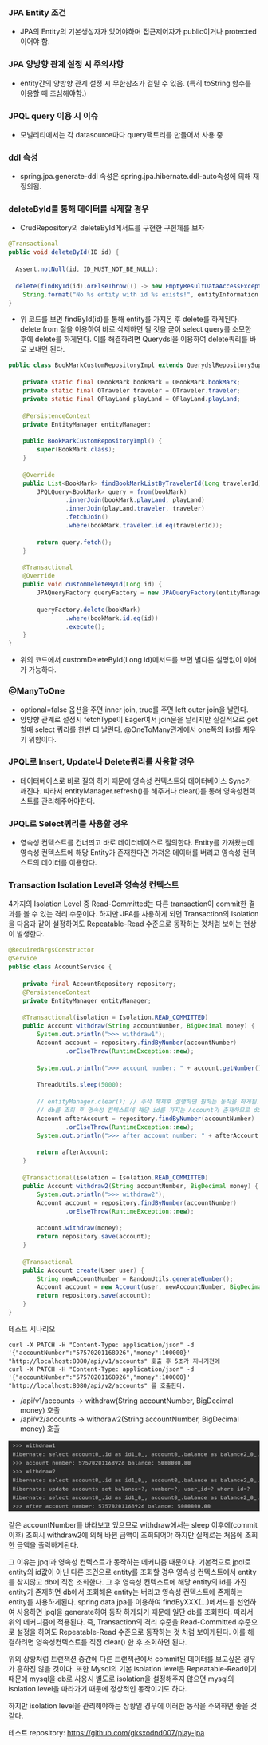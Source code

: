 ### JPA Entity 조건
- JPA의 Entity의 기본생성자가 있어야하며 접근제어자가 public이거나 protected이어야 함.

### JPA 양방향 관계 설정 시 주의사항
- entity간의 양방향 관계 설정 시 무한참조가 걸릴 수 있음. (특히 toString 함수를 이용할 때 조심해야함.)

### JPQL query 이용 시 이슈
- 모빌리티에서는 각 datasource마다 query팩토리를 만들어서 사용 중

### ddl 속성
- spring.jpa.generate-ddl 속성은 spring.jpa.hibernate.ddl-auto속성에 의해 재정의됨.

### deleteById를 통해 데이터를 삭제할 경우
- CrudRepository의 deleteById메서드를 구현한 구현체를 보자
```java
@Transactional
public void deleteById(ID id) {

  Assert.notNull(id, ID_MUST_NOT_BE_NULL);

  delete(findById(id).orElseThrow(() -> new EmptyResultDataAccessException(
    String.format("No %s entity with id %s exists!", entityInformation.getJavaType(), id), 1)));
}
```
- 위 코드를 보면 findById(id)를 통해 entity를 가져온 후 delete를 하게된다. delete from 절을 이용하여 바로 삭제하면 될 것을 굳이 select query를 소모한 후에 delete를 하게된다. 이를 해결하려면 Querydsl을 이용하여 delete쿼리를 바로 보내면 된다.
```java
public class BookMarkCustomRepositoryImpl extends QuerydslRepositorySupport implements BookMarkCustomRepository {

    private static final QBookMark bookMark = QBookMark.bookMark;
    private static final QTraveler traveler = QTraveler.traveler;
    private static final QPlayLand playLand = QPlayLand.playLand;

    @PersistenceContext
    private EntityManager entityManager;

    public BookMarkCustomRepositoryImpl() {
        super(BookMark.class);
    }

    @Override
    public List<BookMark> findBookMarkListByTravelerId(Long travelerId) {
        JPQLQuery<BookMark> query = from(bookMark)
                .innerJoin(bookMark.playLand, playLand)
                .innerJoin(playLand.traveler, traveler)
                .fetchJoin()
                .where(bookMark.traveler.id.eq(travelerId));

        return query.fetch();
    }

    @Transactional
    @Override
    public void customDeleteById(Long id) {
        JPAQueryFactory queryFactory = new JPAQueryFactory(entityManager);

        queryFactory.delete(bookMark)
                .where(bookMark.id.eq(id))
                .execute();
    }
}
```
- 위의 코드에서 customDeleteById(Long id)메서드를 보면 별다른 설명없이 이해가 가능하다.

### @ManyToOne
- optional=false 옵션을 주면 inner join, true를 주면 left outer join을 날린다.
- 양방향 관계로 설정시 fetchType이 Eager여서 join문을 날리지만 실질적으로 get할때 select 쿼리를 한번 더 날린다. @OneToMany관계에서 one쪽의 list를 채우기 위함이다.

### JPQL로 Insert, Update나 Delete쿼리를 사용할 경우
- 데이터베이스로 바로 질의 하기 때문에 영속성 컨텍스트와 데이터베이스 Sync가 깨진다. 따라서 entityManager.refresh()를 해주거나 clear()를 통해 영속성컨텍스트를 관리해주어야한다.

### JPQL로 Select쿼리를 사용할 경우
- 영속성 컨텍스트를 건너띄고 바로 데이터베이스로 질의한다. Entity를 가져왔는데 영속성 컨텍스트에 해당 Entity가 존재한다면 가져온 데이터를 버리고 영속성 컨텍스트의 데이터를 이용한다.

### Transaction Isolation Level과 영속성 컨텍스트

4가지의 Isolation Level 중 Read-Committed는 다른 transaction이 commit한 결과를 볼 수 있는 격리 수준이다.
하지만 JPA를 사용하게 되면 Transaction의 Isolation을 다음과 같이 설정하여도 Repeatable-Read 수준으로 동작하는 것처럼 보이는 현상이 발생한다.

```java
@RequiredArgsConstructor
@Service
public class AccountService {

    private final AccountRepository repository;
    @PersistenceContext
    private EntityManager entityManager;

    @Transactional(isolation = Isolation.READ_COMMITTED)
    public Account withdraw(String accountNumber, BigDecimal money) {
        System.out.println(">>> withdraw1");
        Account account = repository.findByNumber(accountNumber)
                .orElseThrow(RuntimeException::new);

        System.out.println(">>> account number: " + account.getNumber() + " balance: " + account.getBalance());

        ThreadUtils.sleep(5000);

        // entityManager.clear(); // 주석 해제후 실행하면 원하는 동작을 하게됨.
        // db를 조회 후 영속성 컨텍스트에 해당 id를 가지는 Account가 존재하므로 db에서 조회한 값은 버리고 영속성 컨텍스트에 있는 entity를 사용
        Account afterAccount = repository.findByNumber(accountNumber)
                .orElseThrow(RuntimeException::new);
        System.out.println(">>> after account number: " + afterAccount.getNumber() + " balance: " + afterAccount.getBalance());

        return afterAccount;
    }

    @Transactional(isolation = Isolation.READ_COMMITTED)
    public Account withdraw2(String accountNumber, BigDecimal money) {
        System.out.println(">>> withdraw2");
        Account account = repository.findByNumber(accountNumber)
                .orElseThrow(RuntimeException::new);

        account.withdraw(money);
        return repository.save(account);
    }

    @Transactional
    public Account create(User user) {
        String newAccountNumber = RandomUtils.generateNumber();
        Account account = new Account(user, newAccountNumber, BigDecimal.ZERO);
        return repository.save(account);
    }
}
```

테스트 시나리오

```
curl -X PATCH -H "Content-Type: application/json" -d '{"accountNumber":"57570201168926","money":100000}' "http://localhost:8080/api/v1/accounts" 호출 후 5초가 지나기전에
curl -X PATCH -H "Content-Type: application/json" -d '{"accountNumber":"57570201168926","money":100000}' "http://localhost:8080/api/v2/accounts" 를 호출한다.
```

- /api/v1/accounts -> withdraw(String accountNumber, BigDecimal money) 호출
- /api/v2/accounts -> withdraw2(String accountNumber, BigDecimal money) 호출

![](assets/transaction-isolation.png)

같은 accountNumber를 바라보고 있으므로 withdraw에서는 sleep 이후에(commit 이후) 조회시 withdraw2에 의해 바뀐 금액이 조회되어야 하지만 실제로는 처음에 조회한 금액을 출력하게된다.

그 이유는 jpql과 영속성 컨텍스트가 동작하는 메커니즘 때문이다. 기본적으로 jpql로 entity의 id값이 아닌 다른 조건으로 entity를 조회할 경우 영속성 컨텍스트에서 entity를 찾지않고 db에 직접 조회한다. 그 후 영속성 컨텍스트에 해당 entity의 id를 가진 entity가 존재하면 db에서 조회해온 entity는 버리고 영속성 컨텍스트에 존재하는 entity를 사용하게된다. spring data jpa를 이용하여 findByXXX(...)메서드를 선언하여 사용하면 jpql을 generate하여 동작 하게되기 때문에 일단 db를 조회한다. 따라서 위의 메커니즘에 적용된다. 즉, Transaction의 격리 수준을 Read-Committed 수준으로 설정을 하여도 Repeatable-Read 수준으로 동작하는 것 처럼 보이게된다. 이를 해결하려면 영속성컨텍스트를 직접 clear() 한 후 조회하면 된다.

위의 상황처럼 트랜잭션 중간에 다른 트랜잭션에서 commit된 데이터를 보고싶은 경우가 흔하진 않을 것이다. 또한 Mysql의 기본 isolation level은 Repeatable-Read이기 때문에 mysql을 db로 사용시 별도로 isolation을 설정해주지 않으면 mysql의 isolation level을 따라가기 때문에 정상적인 동작이기도 하다.

하지만 isolation level을 관리해야하는 상황일 경우에 이러한 동작을 주의하면 좋을 것 같다.

테스트 repository: https://github.com/gksxodnd007/play-jpa
